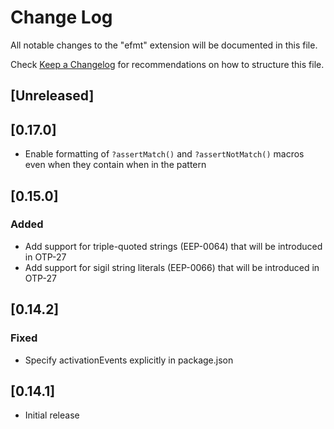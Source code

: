 # Change Log

All notable changes to the "efmt" extension will be documented in this file.

Check [Keep a Changelog](http://keepachangelog.com/) for recommendations on how to structure this file.

## [Unreleased]

## [0.17.0]

- Enable formatting of `?assertMatch()` and `?assertNotMatch()` macros even when they contain when in the pattern

## [0.15.0]

### Added

- Add support for triple-quoted strings (EEP-0064) that will be introduced in OTP-27
- Add support for sigil string literals (EEP-0066) that will be introduced in OTP-27

## [0.14.2]

### Fixed

- Specify activationEvents explicitly in package.json

## [0.14.1]

- Initial release
